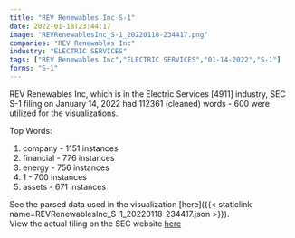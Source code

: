 ```yaml
---
title: "REV Renewables Inc S-1"
date: 2022-01-18T23:44:17
image: "REVRenewablesInc_S-1_20220118-234417.png"
companies: "REV Renewables Inc"
industry: "ELECTRIC SERVICES"
tags: ["REV Renewables Inc","ELECTRIC SERVICES","01-14-2022","S-1"]
forms: "S-1"
---
```

REV Renewables Inc, which is in the Electric Services [4911] industry, SEC S-1 filing on January 14, 2022 had 112361 (cleaned) words - 600 were utilized for the visualizations.

Top Words:
1. company - 1151 instances
2. financial - 776 instances
3. energy - 756 instances
4. 1 - 700 instances
5. assets - 671 instances


See the parsed data used in the visualization [here]({{< staticlink name=REVRenewablesInc_S-1_20220118-234417.json >}}).  
View the actual filing on the SEC website [here](https://www.sec.gov/Archives/edgar/data/1891367/0001193125-22-009952.txt)